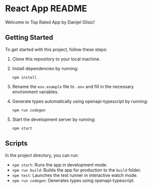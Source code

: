 # React App README

Welcome to Top Rated App by Danijel Glisic!

## Getting Started

To get started with this project, follow these steps:

1. Clone this repository to your local machine.
2. Install dependencies by running:

    ```
    npm install
    ```

3. Rename the `env.example` file to `.env` and fill in the necessary environment variables.

4. Generate types automatically using openapi-typescript by running:

    ```
    npm run codegen
    ```

5. Start the development server by running:

    ```
    npm start
    ```

## Scripts

In the project directory, you can run:

- `npm start`: Runs the app in development mode.
- `npm run build`: Builds the app for production to the `build` folder.
- `npm test`: Launches the test runner in interactive watch mode.
- `npm run codegen`: Generates types using openapi-typescript.